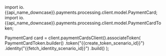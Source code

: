 import io.{{api_name_downcase}}.payments.processing.client.model.PaymentCard;
import io.{{api_name_downcase}}.payments.processing.client.model.PaymentCardToken;

PaymentCard card = client.paymentCardsClient().associateToken(
    PaymentCardToken.builder()
            .token("{{create_token_scenario_id}}")
            .identity("{{fetch_identity_scenario_id}}")
    .build()
);